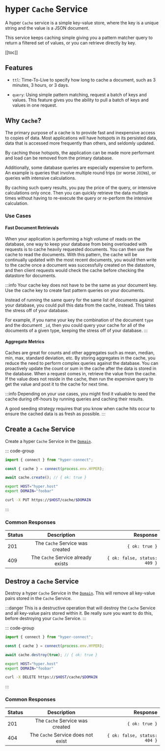 # hyper `Cache` Service

A hyper `Cache` service is a simple key-value store, where the key is a unique string and the value is a JSON document.

This service keeps caching simple giving you a pattern matcher query to return a filtered set of values, or you can retrieve directly by key.

[[toc]]

## Features

- `ttl`: Time-To-Live to specify how long to cache a document, such as 3 minutes, 3 hours, or 3 days.

- `query`: Using simple pattern matching, request a batch of keys and values. This feature gives you the ability to pull a batch of keys and values in one request.

## Why `Cache`?

The primary purpose of a cache is to provide fast and inexpensive access to copies of data. Most applications will have hotspots in its persisted data, data that is accessed more frequently than others, and seldomly updated.

By caching those hotspots, the application can be made more performant and load can be removed from the primary database.

Additionally, some database queries are especially expensive to perform. An example is queries that involve multiple round trips (or worse `JOIN`s), or queries with intensive calculations.

By caching such query results, you pay the price of the query, or intensive calculations only once. Then you can quickly retrieve the data multiple times without having to re-execute the query or re-perform the intensive calculation.

### Use Cases

#### Fast Document Retrievals

When your application is performing a high volume of reads on the database, one way to keep your database from being overloaded with requests is to cache heavily requested documents. You can then use the cache to read the documents. With this pattern, the cache will be continually updated with the most recent documents, you would then write to the cache once a document was successfully created on the datastore, and then client requests would check the cache before checking the datastore for documents.

:::info
Your cache key does not have to be the same as your document key. Use the cache key to create fast pattern queries on your documents.

Instead of running the same query for the same list of documents against your database, you could pull this data from the cache, instead. This takes the stress off of your database.

For example, if you name your key the combination of the document `type` and the document `_id`, then you could query your cache for all of the documents of a given type, keeping the stress off of your database.
:::

#### Aggregate Metrics

Caches are great for counts and other aggregates such as mean, median, min, max, standard deviation, etc. By storing aggregates in the cache, you reduce the need to perform complex queries against the database. You can proactively update the count or sum in the cache after the data is stored in the database. When a request comes in, retrieve the value from the cache. If the value does not reside in the cache, then run the expensive query to get the value and post it to the cache for next time.

:::info
Depending on your use cases, you might find it valuable to seed the cache during off-hours by running queries and caching their results.

A good seeding strategy requires that you know when cache hits occur to ensure the cached data is as fresh as possible.
:::

## Create a `Cache` Service

Create a hyper `Cache` Service in the [`Domain`](/docs/concepts/terminology#domain).

::: code-group

```js [node.js]
import { connect } from "hyper-connect";

const { cache } = connect(process.env.HYPER);

await cache.create(); // { ok: true }
```

```sh [curl]
export HOST="hyper.host"
export DOMAIN="foobar"

curl -X PUT https://$HOST/cache/$DOMAIN
```

:::

### Common Responses

| Status |            Description             |                     Response |
| ------ | :--------------------------------: | ---------------------------: |
| 201    |  The `Cache` Service was created   |               `{ ok: true }` |
| 409    | The `Cache` Service already exists | `{ ok: false, status: 409 }` |

## Destroy a `Cache` Service

Destroy a hyper `Cache` Service in the [`Domain`](/docs/concepts/terminology#domain). This will remove all key-value pairs stored in the `Cache` Service.

:::danger
This is a destructive operation that will destroy the `Cache` Service and all key-value pairs stored within it. Be really sure you want to do this, before destroying your `Cache` Service.
:::

::: code-group

```js [node.js]
import { connect } from "hyper-connect";

const { cache } = connect(process.env.HYPER);

await cache.destroy(true); // { ok: true }
```

```sh [curl]
export HOST="hyper.host"
export DOMAIN="foobar"

curl -X DELETE https://$HOST/cache/$DOMAIN
```

:::

### Common Responses

| Status |            Description             |                     Response |
| ------ | :--------------------------------: | ---------------------------: |
| 201    |  The `Cache` Service was created   |               `{ ok: true }` |
| 404    | The `Cache` Service does not exist | `{ ok: false, status: 404 }` |
